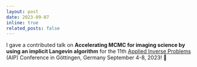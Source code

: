 ```yaml
---
layout: post
date: 2023-09-07
inline: true
related_posts: false
---
```


I gave a contributed talk on <b>Accelerating MCMC for imaging science by using an implicit Langevin algorithm</b> for the 11th <a href="https://aip2023.de/">Applied Inverse Problems</a> (AIP) Conference in Göttingen, Germany September 4-8, 2023! 🥳 
